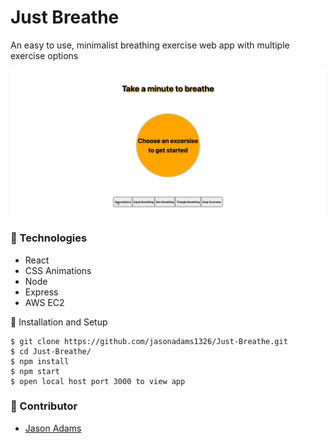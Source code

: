 # Just Breathe

An easy to use, minimalist breathing exercise web app with multiple exercise options

![](justBreathe.gif)

### 🧪 Technologies

* React
* CSS Animations
* Node
* Express
* AWS EC2

🚀 Installation and Setup
```
$ git clone https://github.com/jasonadams1326/Just-Breathe.git
$ cd Just-Breathe/
$ npm install
$ npm start
$ open local host port 3000 to view app
```

### 🤝 Contributor

- [Jason Adams](https://www.linkedin.com/in/jason-adams-b88086146/)



